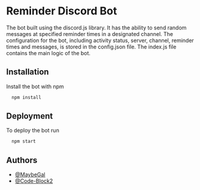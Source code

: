 # Reminder Discord Bot

The bot built using the discord.js library. It has the ability to send random messages at specified reminder times in a designated channel. The configuration for the bot, including activity status, server, channel, reminder times and messages, is stored in the config.json file. The index.js file contains the main logic of the bot.

## Installation

Install the bot with npm

```bash
  npm install
```

## Deployment

To deploy the bot run

```bash
  npm start
```

## Authors

- [@MaybeGal](https://github.com/MaybeGal)
- [@Code-Block2](https://github.com/Code-Block2)
